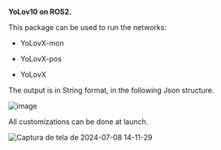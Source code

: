 **YoLov10 on ROS2.**

This package can be used to run the networks:

- YoLovX-mon

- YoLovX-pos

- YoLovX

The output is in String format, in the following Json structure.

![image](https://github.com/marco-teixeira/ros2_ultralytics_yolo/assets/40206957/1e1ad577-ebaf-4661-b5f5-cde6a4a7bcd5)

All customizations can be done at launch.

![Captura de tela de 2024-07-08 14-11-29](https://github.com/marco-teixeira/ros2_ultralytics_yolo/assets/40206957/792323ac-38d7-4d12-94a3-73e273f07b7e)
